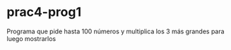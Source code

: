 # prac4-prog1
Programa que pide hasta 100 números y multiplica los 3 más grandes para luego mostrarlos
